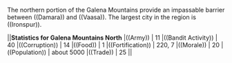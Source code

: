 The northern portion of the Galena Mountains provide an impassable barrier between ((Damara)) and ((Vaasa)). The largest city in the region is ((Ironspur)).

||__Statistics for Galena Mountains North__
|((Army)) | 11
|((Bandit Activity)) | 40
|((Corruption)) | 14
|((Food)) | 1
|((Fortification)) | 220, 7
|((Morale)) | 20
|((Population)) | about 5000
|((Trade)) | 25
||
